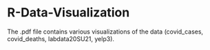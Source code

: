 # R-Data-Visualization

The .pdf file contains various visualizations of the data (covid_cases, covid_deaths, labdata20SU21, yelp3). 
